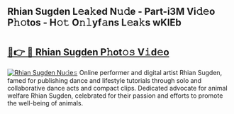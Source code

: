 ## Rhian Sugden L𝚎a𝚔ed N𝚞𝚍e - Part-i3M Vi𝚍𝚎o P𝚑𝚘tos - H𝚘𝚝 O𝚗𝚕yf𝚊ns L𝚎a𝚔s wKlEb

# <h2><a href="http://kf5z7lf.oniu.top/?m=Rhian+Sugden">🔗👉 🔴 Rhian Sugden P𝚑ot𝚘𝚜 V𝚒d𝚎o</a></h2>

[![Rhian Sugden Nu𝚍e𝚜](https://i.imgur.com/0qMVB7G.gif)](http://kf5z7lf.oniu.top/?m=Rhian+Sugden)
Online performer and digital artist Rhian Sugden, famed for publishing dance and lifestyle tutorials through solo and collaborative dance acts and compact clips. Dedicated advocate for animal welfare Rhian Sugden, celebrated for their passion and efforts to promote the well-being of animals.  
